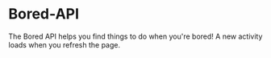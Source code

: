 # Bored-API

The Bored API helps you find things to do when you're bored! A new activity loads when you refresh the page.

<!-- https://sadiquex.github.io/Bored-API/ -->
